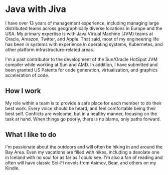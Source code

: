 # Java with Jiva

I have over 13 years of management experience, including managing large distributed teams across geographically diverse locations in Europe and the USA. My primary expertise is with Java Virtual Machine (JVM) teams at Oracle, Amazon, Twitter, and Apple. That said, most of my engineering life has been in systems with experience in operating systems, Kubernetes, and other platform infrastructure-related areas.

I'm a past contributor to the development of the Sun/Oracle HotSpot JVM compiler while working at Sun and AMD. In addition, I have submitted and been granted US Patents for code generation, virtualization, and graphics acceleration of code.
## How I work

My role within a team is to provide a safe place for each member to do their best work. Every voice should be heard, and feel comfortable being their best self. Conflicts are welcome, but in a healthy manner, focusing on the task at hand. When things go poorly, there is no blame, only paths forward.
## What I like to do

I'm passionate about the outdoors and will often be hiking in and around the Bay Area. Even my vacations are filled with hikes, including a desolate one in Iceland with no soul for as far as I could see. I'm also a fan of reading and often will have classic Sci-Fi novels from Asimov, Bear, and others on my Kindle.
